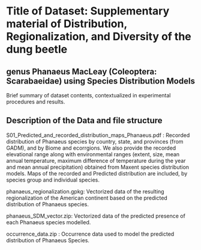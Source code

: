 # Title of Dataset: Supplementary material of Distribution, Regionalization, and Diversity of the dung beetle
genus Phanaeus MacLeay (Coleoptera: Scarabaeidae) using Species Distribution Models
---

Brief summary of dataset contents, contextualized in experimental procedures and results.


## Description of the Data and file structure

S01_Predicted_and_recorded_distribution_maps_Phanaeus.pdf : Recorded distribution of Phanaeus species by country, state, and provinces (from GADM), and by Biome and ecorrgions. We also provide the recorded elevational range along with environmental ranges
(extent, size, mean annual temperature, maximum difference of temperature during the year and mean annual precipitation) obtained from Maxent species distribution models. Maps of the recorded and Predicted distribution are included, by species group and individual species.

phanaeus_regionalization.gpkg: Vectorized data of the resulting regionalization of the American continent based on the predicted distribution of Phanaeus species. 

phanaeus_SDM_vector.zip: Vectorized data of the predicted presence of each Phanaeus species modelled. 

occurrence_data.zip : Occurrence data used to model the predicted distribution of Phanaeus Species.

